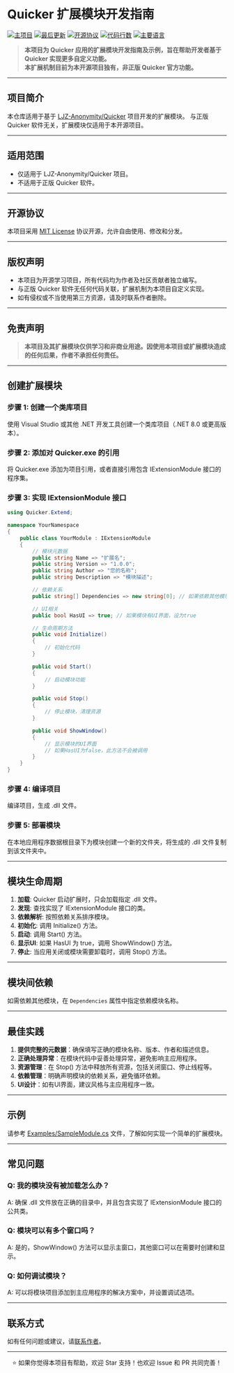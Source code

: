 # Quicker 扩展模块开发指南

[![主项目](https://img.shields.io/badge/Main%20Project-Quicker-blue)](https://github.com/LJZ-Anonymity/Quicker)
[![最后更新](https://img.shields.io/github/last-commit/LJZ-Anonymity/Extensions)](https://github.com/LJZ-Anonymity/Extensions/commits)
[![开源协议](https://img.shields.io/badge/License-MIT-blue.svg)](https://github.com/LJZ-Anonymity/Extensions/blob/master/LICENSE)
[![代码行数](https://aschey.tech/tokei/github/LJZ-Anonymity/Extensions)](https://github.com/LJZ-Anonymity/Extensions)
[![主要语言](https://img.shields.io/github/languages/top/LJZ-Anonymity/Extensions)](https://github.com/LJZ-Anonymity/Extensions)

> **本项目为 Quicker 应用的扩展模块开发指南及示例，旨在帮助开发者基于 Quicker 实现更多自定义功能。**  
> **本扩展机制目前为本开源项目独有，非正版 Quicker 官方功能。**

---

## 项目简介

本仓库适用于基于 [LJZ-Anonymity/Quicker](https://github.com/LJZ-Anonymity/Quicker) 项目开发的扩展模块。
与正版 Quicker 软件无关，扩展模块仅适用于本开源项目。

---

## 适用范围

- 仅适用于 LJZ-Anonymity/Quicker 项目。
- 不适用于正版 Quicker 软件。

---

## 开源协议

本项目采用 [MIT License](LICENSE) 协议开源，允许自由使用、修改和分发。

---

## 版权声明

- 本项目为开源学习项目，所有代码均为作者及社区贡献者独立编写。
- 与正版 Quicker 软件无任何代码关联，扩展机制为本项目自定义实现。
- 如有侵权或不当使用第三方资源，请及时联系作者删除。

---

## 免责声明

> **本项目及其扩展模块仅供学习和非商业用途。因使用本项目或扩展模块造成的任何后果，作者不承担任何责任。**

---

## 创建扩展模块

### 步骤 1: 创建一个类库项目

使用 Visual Studio 或其他 .NET 开发工具创建一个类库项目（.NET 8.0 或更高版本）。

### 步骤 2: 添加对 Quicker.exe 的引用

将 Quicker.exe 添加为项目引用，或者直接引用包含 IExtensionModule 接口的程序集。

### 步骤 3: 实现 IExtensionModule 接口

```csharp
using Quicker.Extend;

namespace YourNamespace
{
    public class YourModule : IExtensionModule
    {
        // 模块元数据
        public string Name => "扩展名";
        public string Version => "1.0.0";
        public string Author => "您的名称";
        public string Description => "模块描述";

        // 依赖关系
        public string[] Dependencies => new string[0]; // 如果依赖其他模块，在这里指定

        // UI相关
        public bool HasUI => true; // 如果模块有UI界面，设为true

        // 生命周期方法
        public void Initialize()
        {
            // 初始化代码
        }

        public void Start()
        {
            // 启动模块功能
        }

        public void Stop()
        {
            // 停止模块，清理资源
        }

        public void ShowWindow()
        {
            // 显示模块的UI界面
            // 如果HasUI为false，此方法不会被调用
        }
    }
}
```

### 步骤 4: 编译项目

编译项目，生成 .dll 文件。

### 步骤 5: 部署模块

在本地应用程序数据根目录下为模块创建一个新的文件夹，将生成的 .dll 文件复制到该文件夹中。

---

## 模块生命周期

1. **加载**: Quicker 启动扩展时，只会加载指定 .dll 文件。
2. **发现**: 查找实现了 IExtensionModule 接口的类。
3. **依赖解析**: 按照依赖关系排序模块。
4. **初始化**: 调用 Initialize() 方法。
5. **启动**: 调用 Start() 方法。
6. **显示UI**: 如果 HasUI 为 true，调用 ShowWindow() 方法。
7. **停止**: 当应用关闭或模块需要卸载时，调用 Stop() 方法。

---

## 模块间依赖

如需依赖其他模块，在 `Dependencies` 属性中指定依赖模块名称。

---

## 最佳实践

1. **提供完整的元数据**：确保填写正确的模块名称、版本、作者和描述信息。
2. **正确处理异常**：在模块代码中妥善处理异常，避免影响主应用程序。
3. **资源管理**：在 Stop() 方法中释放所有资源，包括关闭窗口、停止线程等。
4. **依赖管理**：明确声明模块的依赖关系，避免循环依赖。
5. **UI设计**：如有UI界面，建议风格与主应用程序一致。

---

## 示例

请参考 [Examples/SampleModule.cs](https://github.com/LJZ-Anonymity/Extensions/blob/master/Examples/SampleModule.cs "查看样板文件") 文件，了解如何实现一个简单的扩展模块。

---

## 常见问题

### Q: 我的模块没有被加载怎么办？

A: 确保 .dll 文件放在正确的目录中，并且包含实现了 IExtensionModule 接口的公共类。

### Q: 模块可以有多个窗口吗？

A: 是的，ShowWindow() 方法可以显示主窗口，其他窗口可以在需要时创建和显示。

### Q: 如何调试模块？

A: 可以将模块项目添加到主应用程序的解决方案中，并设置调试选项。

---

## 联系方式

如有任何问题或建议，请[联系作者](https://github.com/LJZ-Anonymity/Quicker?tab=readme-ov-file#contact "访问作者主页")。

---

<p align="center">
  ⭐️ 如果你觉得本项目有帮助，欢迎 Star 支持！也欢迎 Issue 和 PR 共同完善！
</p>